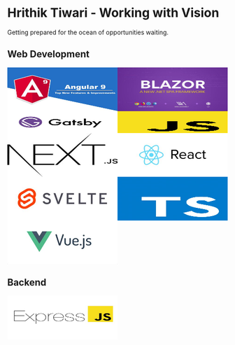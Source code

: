 # Hrithik Tiwari - Working with Vision
Getting prepared for the ocean of opportunities waiting.

## Web Development

<img align="left" width="50%" height="100" src="front-end-tech/angular.jpeg" style="display:inline">
<img align="right" src="front-end-tech/blazor.jpeg" width="50%" height="100" alt="failed to load" style="display:inline">
<br/>
<img align="left" src="front-end-tech/gatsby.jpeg" width="50%" height="50" alt="failed to load">
<img align="right" src="front-end-tech/javascript.jpeg" width="50%" height="50" alt="failed to load">
<br/>
<img align="left" src="front-end-tech/next.jpeg" width="50%" height="100" alt="failed to load">
<img align="right" src="front-end-tech/reactjs.jpeg" width="50%" height="100" alt="failed to load">
<br/>
<img align="left" src="front-end-tech/svelte.jpeg" width="50%" height="100" alt="failed to load">
<img align="right" src="front-end-tech/typescript.jpeg" width="50%" height="100" alt="failed to load">
<br/>
<img align="center" src="front-end-tech/vue.jpeg" width="50%" height="100" alt="failed to load">
<br/>

## Backend
<img src="express.jpeg" width="50%" height="100" alt="failed to load">
